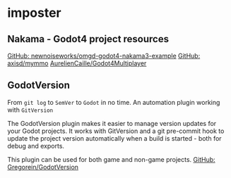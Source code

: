 # imposter

## Nakama - Godot4 project resources
[GitHub: newnoiseworks/omgd-godot4-nakama3-example](https://github.com/newnoiseworks/omgd-godot4-nakama3-example/tree/main)
[GitHub: axisd/mymmo](https://github.com/axisd/mymmo/tree/main)
[AurelienCaille/Godot4Multiplayer](https://github.com/AurelienCaille/Godot4Multiplayer/tree/main)

## GodotVersion
From `git log` to `SemVer` to `Godot` in no time. An automation plugin working with `GitVersion`

The GodotVersion plugin makes it easier to manage version updates for your Godot projects. It works with GitVersion and a git pre-commit hook to update the project version automatically when a build is started - both for debug and exports.

This plugin can be used for both game and non-game projects.
[GitHub: Gregorein/GodotVersion](https://github.com/Gregorein/GodotVersion)

